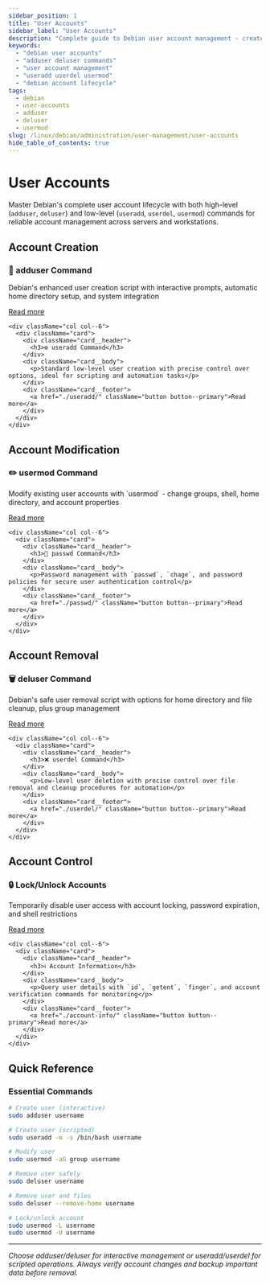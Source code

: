 ```yaml
---
sidebar_position: 1
title: "User Accounts"
sidebar_label: "User Accounts"
description: "Complete guide to Debian user account management - create, modify, and remove users with adduser, useradd, deluser, userdel, and usermod commands."
keywords:
  - "debian user accounts"
  - "adduser deluser commands"
  - "user account management"
  - "useradd userdel usermod"
  - "debian account lifecycle"
tags:
  - debian
  - user-accounts
  - adduser
  - deluser
  - usermod
slug: /linux/debian/administration/user-management/user-accounts
hide_table_of_contents: true
---
```


# User Accounts

Master Debian's complete user account lifecycle with both high-level (`adduser`, `deluser`) and low-level (`useradd`, `userdel`, `usermod`) commands for reliable account management across servers and workstations.

## Account Creation

<div className="container">
  <div className="row">
    <div className="col col--6">
      <div className="card">
        <div className="card__header">
          <h3>👤 adduser Command</h3>
        </div>
        <div className="card__body">
          <p>Debian's enhanced user creation script with interactive prompts, automatic home directory setup, and system integration</p>
        </div>
        <div className="card__footer">
          <a href="./adduser/" className="button button--primary">Read more</a>
        </div>
      </div>
    </div>
    
    <div className="col col--6">
      <div className="card">
        <div className="card__header">
          <h3>⚙️ useradd Command</h3>
        </div>
        <div className="card__body">
          <p>Standard low-level user creation with precise control over options, ideal for scripting and automation tasks</p>
        </div>
        <div className="card__footer">
          <a href="./useradd/" className="button button--primary">Read more</a>
        </div>
      </div>
    </div>
  </div>

## Account Modification

  <div className="row">
    <div className="col col--6">
      <div className="card">
        <div className="card__header">
          <h3>✏️ usermod Command</h3>
        </div>
        <div className="card__body">
          <p>Modify existing user accounts with `usermod` - change groups, shell, home directory, and account properties</p>
        </div>
        <div className="card__footer">
          <a href="./usermod/" className="button button--primary">Read more</a>
        </div>
      </div>
    </div>
    
    <div className="col col--6">
      <div className="card">
        <div className="card__header">
          <h3>🔑 passwd Command</h3>
        </div>
        <div className="card__body">
          <p>Password management with `passwd`, `chage`, and password policies for secure user authentication control</p>
        </div>
        <div className="card__footer">
          <a href="./passwd/" className="button button--primary">Read more</a>
        </div>
      </div>
    </div>
  </div>

## Account Removal

  <div className="row">
    <div className="col col--6">
      <div className="card">
        <div className="card__header">
          <h3>🗑️ deluser Command</h3>
        </div>
        <div className="card__body">
          <p>Debian's safe user removal script with options for home directory and file cleanup, plus group management</p>
        </div>
        <div className="card__footer">
          <a href="./deluser/" className="button button--primary">Read more</a>
        </div>
      </div>
    </div>
    
    <div className="col col--6">
      <div className="card">
        <div className="card__header">
          <h3>❌ userdel Command</h3>
        </div>
        <div className="card__body">
          <p>Low-level user deletion with precise control over file removal and cleanup procedures for automation</p>
        </div>
        <div className="card__footer">
          <a href="./userdel/" className="button button--primary">Read more</a>
        </div>
      </div>
    </div>
  </div>

## Account Control

  <div className="row">
    <div className="col col--6">
      <div className="card">
        <div className="card__header">
          <h3>🔒 Lock/Unlock Accounts</h3>
        </div>
        <div className="card__body">
          <p>Temporarily disable user access with account locking, password expiration, and shell restrictions</p>
        </div>
        <div className="card__footer">
          <a href="./lock-unlock/" className="button button--primary">Read more</a>
        </div>
      </div>
    </div>
    
    <div className="col col--6">
      <div className="card">
        <div className="card__header">
          <h3>ℹ️ Account Information</h3>
        </div>
        <div className="card__body">
          <p>Query user details with `id`, `getent`, `finger`, and account verification commands for monitoring</p>
        </div>
        <div className="card__footer">
          <a href="./account-info/" className="button button--primary">Read more</a>
        </div>
      </div>
    </div>
  </div>
</div>

## Quick Reference

### Essential Commands
```bash
# Create user (interactive)
sudo adduser username

# Create user (scripted)
sudo useradd -m -s /bin/bash username

# Modify user
sudo usermod -aG group username

# Remove user safely  
sudo deluser username

# Remove user and files
sudo deluser --remove-home username

# Lock/unlock account
sudo usermod -L username
sudo usermod -U username
```

---

*Choose adduser/deluser for interactive management or useradd/userdel for scripted operations. Always verify account changes and backup important data before removal.*